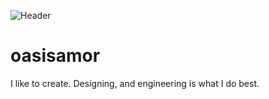 
![Header](https://www.ledr.com/colours/white.jpg)
# oasisamor
I like to create. Designing, and engineering is what I do best. 



